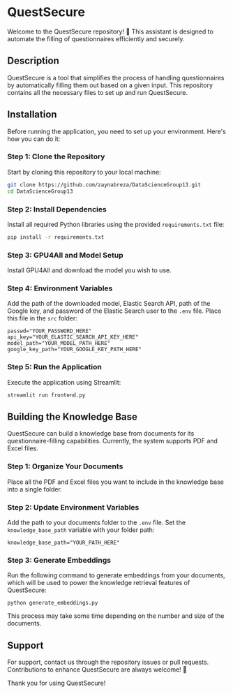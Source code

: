 # QuestSecure

Welcome to the QuestSecure repository! 🚀 This assistant is designed to automate the filling of questionnaires efficiently and securely.

## Description

QuestSecure is a tool that simplifies the process of handling questionnaires by automatically filling them out based on a given input. This repository contains all the necessary files to set up and run QuestSecure.

## Installation

Before running the application, you need to set up your environment. Here's how you can do it:

### Step 1: Clone the Repository

Start by cloning this repository to your local machine:

```bash
git clone https://github.com/zaynabreza/DataScienceGroup13.git
cd DataScienceGroup13
```

### Step 2: Install Dependencies

Install all required Python libraries using the provided `requirements.txt` file:

```bash
pip install -r requirements.txt
```

### Step 3: GPU4All and Model Setup

Install GPU4All and download the model you wish to use.

### Step 4: Environment Variables

Add the path of the downloaded model, Elastic Search API, path of the Google key, and password of the Elastic Search user to the `.env` file. Place this file in the `src` folder:

```plaintext
passwd="YOUR_PASSWORD_HERE"
api_key="YOUR_ELASTIC_SEARCH_API_KEY_HERE"
model_path="YOUR_MODEL_PATH_HERE"
google_key_path="YOUR_GOOGLE_KEY_PATH_HERE"
```

### Step 5: Run the Application

Execute the application using Streamlit:

```bash
streamlit run frontend.py
```

## Building the Knowledge Base

QuestSecure can build a knowledge base from documents for its questionnaire-filling capabilities. Currently, the system supports PDF and Excel files.

### Step 1: Organize Your Documents

Place all the PDF and Excel files you want to include in the knowledge base into a single folder.

### Step 2: Update Environment Variables

Add the path to your documents folder to the `.env` file. Set the `knowledge_base_path` variable with your folder path:

```
knowledge_base_path="YOUR_PATH_HERE"
```
### Step 3: Generate Embeddings

Run the following command to generate embeddings from your documents, which will be used to power the knowledge retrieval features of QuestSecure:

```
python generate_embeddings.py
```
This process may take some time depending on the number and size of the documents.

## Support

For support, contact us through the repository issues or pull requests. Contributions to enhance QuestSecure are always welcome! 🌟

Thank you for using QuestSecure!
